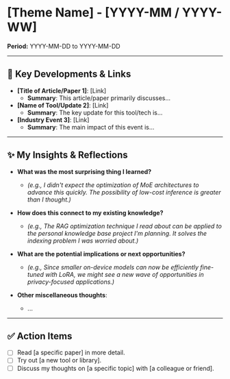# [Theme Name] - [YYYY-MM / YYYY-WW]

**Period:** YYYY-MM-DD to YYYY-MM-DD

---

## 📝 Key Developments & Links

* **[Title of Article/Paper 1]**: [Link]
    * **Summary**: This article/paper primarily discusses...
* **[Name of Tool/Update 2]**: [Link]
    * **Summary**: The key update for this tool/tech is...
* **[Industry Event 3]**: [Link]
    * **Summary**: The main impact of this event is...

---

## ✨ My Insights & Reflections

* **What was the most surprising thing I learned?**
    * *(e.g., I didn't expect the optimization of MoE architectures to advance this quickly. The possibility of low-cost inference is greater than I thought.)*

* **How does this connect to my existing knowledge?**
    * *(e.g., The RAG optimization technique I read about can be applied to the personal knowledge base project I'm planning. It solves the indexing problem I was worried about.)*

* **What are the potential implications or next opportunities?**
    * *(e.g., Since smaller on-device models can now be efficiently fine-tuned with LoRA, we might see a new wave of opportunities in privacy-focused applications.)*

* **Other miscellaneous thoughts**:
    * ...

---

## ✅ Action Items

- [ ] Read [a specific paper] in more detail.
- [ ] Try out [a new tool or library].
- [ ] Discuss my thoughts on [a specific topic] with [a colleague or friend].
